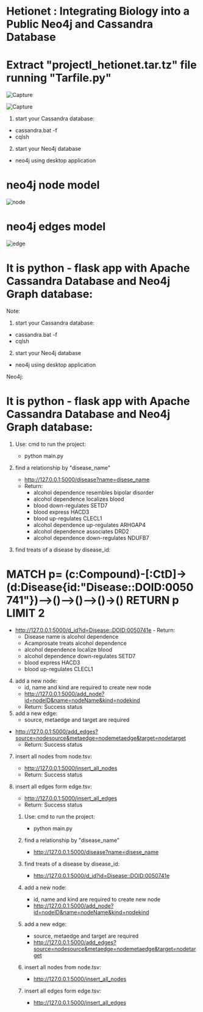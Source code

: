 # Hetionet : Integrating Biology into a Public Neo4j and Cassandra Database

# Extract "projectI_hetionet.tar.tz" file running "Tarfile.py"

![Capture](https://user-images.githubusercontent.com/35859780/67837968-ab8b1c00-fac6-11e9-8aab-db8b4a62a079.PNG)

![Capture](https://user-images.githubusercontent.com/35859780/67838071-e2613200-fac6-11e9-840e-001d598e88ed.PNG)




1. start your Cassandra database:
- cassandra.bat -f
- cqlsh 
2. start your Neo4j database
- neo4j using desktop application
# neo4j node model 
![node](https://user-images.githubusercontent.com/35859780/67996596-5e25c080-fc26-11e9-9586-3ce13f1cab1c.PNG)

# neo4j edges model
![edge](https://user-images.githubusercontent.com/35859780/67996646-9f1dd500-fc26-11e9-9f01-c097e156dc7c.PNG)



# It is python - flask app with Apache Cassandra Database and Neo4j Graph database:
Note:
1. start your Cassandra database:
- cassandra.bat -f
- cqlsh 
2. start your Neo4j database
- neo4j using desktop application


 
Neo4j:
# It is python - flask app with Apache Cassandra Database and Neo4j Graph database:
1. Use: cmd to run the project:
    - python main.py

2. find a relationship by "disease_name" 
    - http://127.0.0.1:5000/disease?name=disese_name
    - Return:
        - alcohol dependence resembles bipolar disorder
        - alcohol dependence localizes blood
        - blood down-regulates SETD7
        - blood express HACD3
        - blood up-regulates CLECL1
        - alcohol dependence up-regulates ARHGAP4
        - alcohol dependence associates DRD2
        - alcohol dependence down-regulates NDUFB7

3. find treats of a disease by disease_id:
# MATCH p= (c:Compound)-[:CtD]->(d:Disease{id:"Disease::DOID:0050741"})-->()-->()-->()->() RETURN p LIMIT 2
   - http://127.0.0.1:5000/d_id?id=Disease::DOID:0050741e
	- Return: 
        - Disease name is alcohol dependence
        - Acamprosate treats alcohol dependence
        - alcohol dependence localize blood
        - alcohol dependence down-regulates SETD7
        - blood express HACD3
        - blood up-regulates CLECL1
        
4. add a new node:
    - id, name and kind are required to create new node
    - http://127.0.0.1:5000/add_node?id=nodeID&name=nodeName&kind=nodekind
    - Return: Success status
5. add a new edge:
    - source, metaedge and target are required
  - http://127.0.0.1:5000/add_edges?source=nodesource&metaedge=nodemetaedge&target=nodetarget    
       - Return: Success status
   
 7. insert all nodes from node.tsv:
    - http://127.0.0.1:5000/insert_all_nodes
    - Return: Success status

8. insert all edges form edge.tsv:
    - http://127.0.0.1:5000/insert_all_edges
    - Return: Success status



    1. Use: cmd to run the project:
        - python main.py
        
    2. find a relationship by "disease_name" 
        - http://127.0.0.1:5000/disease?name=disese_name
     
    3. find treats of a disease by disease_id:
        - http://127.0.0.1:5000/d_id?id=Disease::DOID:0050741e
        
    4. add a new node:
        - id, name and kind are required to create new node
        - http://127.0.0.1:5000/add_node?id=nodeID&name=nodeName&kind=nodekind
        
    5. add a new edge:
        - source, metaedge and target are required
        - http://127.0.0.1:5000/add_edges?source=nodesource&metaedge=nodemetaedge&target=nodetarget
    
    7. insert all nodes from node.tsv:
        - http://127.0.0.1:5000/insert_all_nodes
    
    8. insert all edges form edge.tsv:
        - http://127.0.0.1:5000/insert_all_edges
    
        
    
